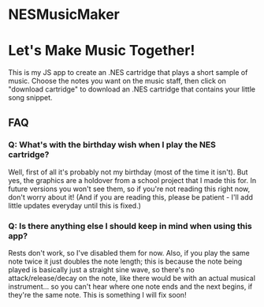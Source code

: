 # NESMusicMaker
<h1>Let's Make Music Together!</h1>
This is my JS app to create an .NES cartridge that plays a short sample of music. Choose the notes you want on the music staff, then click on "download cartridge" to download an .NES cartridge that contains your little song snippet.

<h2>FAQ</h2>
<h3>Q: What's with the birthday wish when I play the NES cartridge?</h3>
Well, first of all it's probably not my birthday (most of the time it isn't). But yes, the graphics are a holdover from a school project that I made this for. In future versions you won't see them, so if you're not reading this right now, don't worry about it! (And if you are reading this, please be patient - I'll add little updates everyday until this is fixed.)

<h3>Q: Is there anything else I should keep in mind when using this app?</h3>

Rests don't work, so I've disabled them for now. Also, if you play the same note twice it just doubles the note length; this is because the note being played is basically just a straight sine wave, so there's no attack/release/decay on the note, like there would be with an actual musical instrument... so you can't hear where one note ends and the next begins, if they're the same note. This is something I will fix soon!
